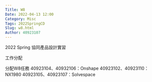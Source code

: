 ```yaml
---
Title: W8
Date: 2022-04-13 12:00
Category: Misc
Tags: 2022SpringCD
Slug: w8.html
Author: 40923107
---
```


2022 Spring 協同產品設計實習


<!-- PELICAN_END_SUMMARY -->

工作分配

分配W8任務
40923104、40932106：Onshape
40923102、40923110：NX1980
40923105、40923107：Solvespace


